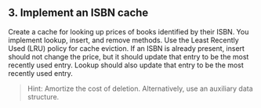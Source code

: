 ## 3. Implement an ISBN cache

Create a cache for looking up prices of books identified by their ISBN. You implement lookup, insert, and remove methods. Use the Least Recently Used (LRU) policy for cache eviction. If an ISBN is already present, insert should not change the price, but it should update that entry to be the most recently used entry. Lookup should also update that entry to be the most recently used entry.

> Hint: Amortize the cost of deletion. Alternatively, use an auxiliary data structure.